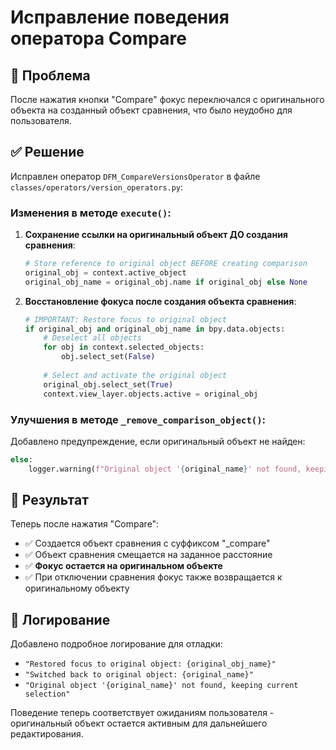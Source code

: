 # Исправление поведения оператора Compare

## 🎯 Проблема
После нажатия кнопки "Compare" фокус переключался с оригинального объекта на созданный объект сравнения, что было неудобно для пользователя.

## ✅ Решение
Исправлен оператор `DFM_CompareVersionsOperator` в файле `classes/operators/version_operators.py`:

### Изменения в методе `execute()`:

1. **Сохранение ссылки на оригинальный объект ДО создания сравнения**:
   ```python
   # Store reference to original object BEFORE creating comparison
   original_obj = context.active_object
   original_obj_name = original_obj.name if original_obj else None
   ```

2. **Восстановление фокуса после создания объекта сравнения**:
   ```python
   # IMPORTANT: Restore focus to original object
   if original_obj and original_obj_name in bpy.data.objects:
       # Deselect all objects
       for obj in context.selected_objects:
           obj.select_set(False)
       
       # Select and activate the original object
       original_obj.select_set(True)
       context.view_layer.objects.active = original_obj
   ```

### Улучшения в методе `_remove_comparison_object()`:

Добавлено предупреждение, если оригинальный объект не найден:
```python
else:
    logger.warning(f"Original object '{original_name}' not found, keeping current selection")
```

## 🎯 Результат

Теперь после нажатия "Compare":
- ✅ Создается объект сравнения с суффиксом "_compare"
- ✅ Объект сравнения смещается на заданное расстояние
- ✅ **Фокус остается на оригинальном объекте**
- ✅ При отключении сравнения фокус также возвращается к оригинальному объекту

## 📝 Логирование

Добавлено подробное логирование для отладки:
- `"Restored focus to original object: {original_obj_name}"`
- `"Switched back to original object: {original_name}"`
- `"Original object '{original_name}' not found, keeping current selection"`

Поведение теперь соответствует ожиданиям пользователя - оригинальный объект остается активным для дальнейшего редактирования.
